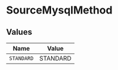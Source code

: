 # SourceMysqlMethod


## Values

| Name       | Value      |
| ---------- | ---------- |
| `STANDARD` | STANDARD   |